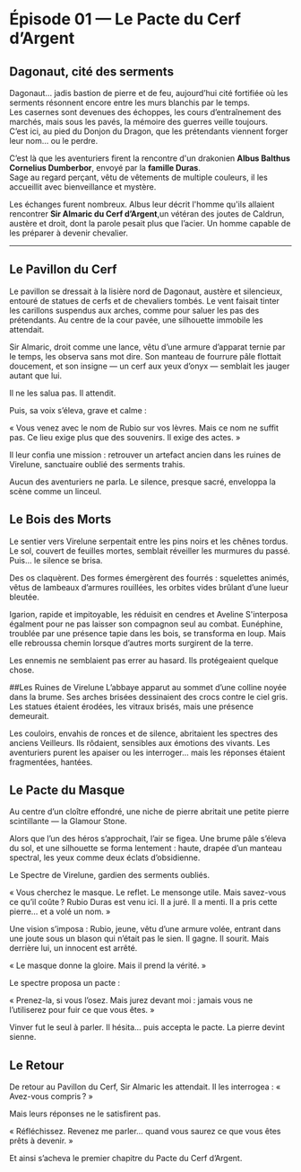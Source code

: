 # Épisode 01 — Le Pacte du Cerf d’Argent

## Dagonaut, cité des serments

Dagonaut… jadis bastion de pierre et de feu, aujourd’hui cité fortifiée où les serments résonnent encore entre les murs blanchis par le temps.  
Les casernes sont devenues des échoppes, les cours d’entraînement des marchés, mais sous les pavés, la mémoire des guerres veille toujours.  
C’est ici, au pied du Donjon du Dragon, que les prétendants viennent forger leur nom… ou le perdre.

C’est là que les aventuriers firent la rencontre d'un drakonien **Albus Balthus Cornelius Dumberbor**, envoyé par la **famille Duras**.  
Sage au regard perçant, vêtu de vêtements de multiple couleurs, il les accueillit avec bienveillance et mystère.

Les échanges furent nombreux. Albus leur décrit l'homme qu'ils allaient rencontrer **Sir Almaric du Cerf d’Argent**,un vétéran des joutes de Caldrun, austère et droit, dont la parole pesait plus que l’acier. Un homme capable de les préparer à devenir chevalier.  

---

## Le Pavillon du Cerf
Le pavillon se dressait à la lisière nord de Dagonaut, austère et silencieux, entouré de statues de cerfs et de chevaliers tombés. Le vent faisait tinter les carillons suspendus aux arches, comme pour saluer les pas des prétendants. Au centre de la cour pavée, une silhouette immobile les attendait.

Sir Almaric, droit comme une lance, vêtu d’une armure d’apparat ternie par le temps, les observa sans mot dire. Son manteau de fourrure pâle flottait doucement, et son insigne — un cerf aux yeux d’onyx — semblait les jauger autant que lui.

Il ne les salua pas. Il attendit.

Puis, sa voix s’éleva, grave et calme :

« Vous venez avec le nom de Rubio sur vos lèvres. Mais ce nom ne suffit pas. Ce lieu exige plus que des souvenirs. Il exige des actes. »

Il leur confia une mission : retrouver un artefact ancien dans les ruines de Virelune, sanctuaire oublié des serments trahis.

Aucun des aventuriers ne parla. Le silence, presque sacré, enveloppa la scène comme un linceul.

## Le Bois des Morts
Le sentier vers Virelune serpentait entre les pins noirs et les chênes tordus. Le sol, couvert de feuilles mortes, semblait réveiller les murmures du passé. Puis… le silence se brisa.

Des os claquèrent. Des formes émergèrent des fourrés : squelettes animés, vêtus de lambeaux d’armures rouillées, les orbites vides brûlant d’une lueur bleutée.

Igarion, rapide et impitoyable, les réduisit en cendres et Aveline S'interposa égalment pour ne pas laisser son compagnon seul au combat. Eunéphine, troublée par une présence tapie dans les bois, se transforma en loup. Mais elle rebroussa chemin lorsque d’autres morts surgirent de la terre.

Les ennemis ne semblaient pas errer au hasard. Ils protégeaient quelque chose.

##Les Ruines de Virelune
L’abbaye apparut au sommet d’une colline noyée dans la brume. Ses arches brisées dessinaient des crocs contre le ciel gris. Les statues étaient érodées, les vitraux brisés, mais une présence demeurait.

Les couloirs, envahis de ronces et de silence, abritaient les spectres des anciens Veilleurs. Ils rôdaient, sensibles aux émotions des vivants. Les aventuriers purent les apaiser ou les interroger… mais les réponses étaient fragmentées, hantées.

## Le Pacte du Masque
Au centre d’un cloître effondré, une niche de pierre abritait une petite pierre scintillante — la Glamour Stone.

Alors que l’un des héros s’approchait, l’air se figea. Une brume pâle s’éleva du sol, et une silhouette se forma lentement : haute, drapée d’un manteau spectral, les yeux comme deux éclats d’obsidienne.

Le Spectre de Virelune, gardien des serments oubliés.

« Vous cherchez le masque. Le reflet. Le mensonge utile. Mais savez-vous ce qu’il coûte ? Rubio Duras est venu ici. Il a juré. Il a menti. Il a pris cette pierre… et a volé un nom. »

Une vision s’imposa : Rubio, jeune, vêtu d’une armure volée, entrant dans une joute sous un blason qui n’était pas le sien. Il gagne. Il sourit. Mais derrière lui, un innocent est arrêté.

« Le masque donne la gloire. Mais il prend la vérité. »

Le spectre proposa un pacte :

« Prenez-la, si vous l’osez. Mais jurez devant moi : jamais vous ne l’utiliserez pour fuir ce que vous êtes. »

Vinver fut le seul à parler. Il hésita… puis accepta le pacte. La pierre devint sienne.

## Le Retour
De retour au Pavillon du Cerf, Sir Almaric les attendait. Il les interrogea : « Avez-vous compris ? »

Mais leurs réponses ne le satisfirent pas.

« Réfléchissez. Revenez me parler… quand vous saurez ce que vous êtes prêts à devenir. »

Et ainsi s’acheva le premier chapitre du Pacte du Cerf d’Argent.
